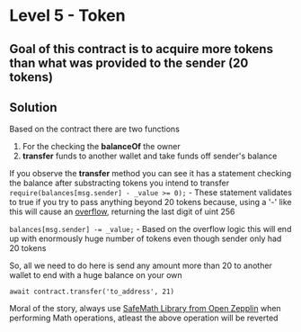 # Level 5 - Token

## Goal of this contract is to acquire more tokens than what was provided to the sender (20 tokens)

## Solution

Based on the contract there are two functions 
1. For the checking the **balanceOf** the owner
2. **transfer** funds to another wallet and take funds off sender's balance

If you observe the **transfer** method you can see it has a statement checking the balance after substracting tokens you intend to transfer
`require(balances[msg.sender] - _value >= 0);` - These statement validates to true if you try to pass anything beyond 20 tokens because, using a '-' like this will cause an [overflow](https://docs.soliditylang.org/en/v0.5.10/security-considerations.html#underflow-overflow), returning the last digit of uint 256

`balances[msg.sender] -= _value;` - Based on the overflow logic this will end up with enormously huge number of tokens even though sender only had 20 tokens

So, all we need to do here is send any amount more than 20 to another wallet to end with a huge balance on your own

`await contract.transfer('to_address', 21)`

Moral of the story, always use [SafeMath Library from Open Zepplin](https://docs.openzeppelin.com/contracts/2.x/api/math) when performing Math operations, atleast the above operation will be reverted
